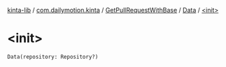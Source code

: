 [kinta-lib](../../../index.md) / [com.dailymotion.kinta](../../index.md) / [GetPullRequestWithBase](../index.md) / [Data](index.md) / [&lt;init&gt;](./-init-.md)

# &lt;init&gt;

`Data(repository: Repository?)`
